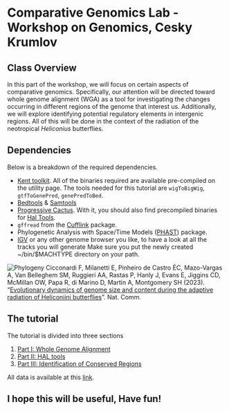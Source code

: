 # Comparative Genomics Lab - Workshop on Genomics, Cesky Krumlov

## Class Overview
In this part of the workshop, we will focus on certain aspects of comparative genomics. Specifically, our attention will be directed toward whole genome alignment (WGA) as a tool for investigating the changes occurring in different regions of the genome that interest us. Additionally, we will explore identifying potential regulatory elements in intergenic regions. All of this will be done in the context of the radiation of the neotropical *Heliconius* butterflies.


## Dependencies
Below is a breakdown of the required dependencies.
- [Kent toolkit](https://github.com/ucscGenomeBrowser/kent). All of the binaries required are available pre-compiled on the utility page. The tools needed for this tutorial are `wigToBigWig`, `gtfToGenePred`, `genePredToBed`.
- [Bedtools](https://bedtools.readthedocs.io/en/latest/) & [Samtools](http://www.htslib.org/)
- [Progressive Cactus](https://github.com/ComparativeGenomicsToolkit/cactus). With it, you should also find precompiled binaries for [Hal Tools](https://github.com/ComparativeGenomicsToolkit/hal).
- `gffread` from the [Cufflink](http://cole-trapnell-lab.github.io/cufflinks/) package.
- Phylogenetic Analysis with Space/Time Models ([PHAST](http://compgen.cshl.edu/phast/)) package.
- [IGV](https://software.broadinstitute.org/software/igv/) or any other genome browser you like, to have a look at all the tracks you will generate
Make sure you put the newly created ~/bin/$MACHTYPE directory on your path.

![Phylogeny](https://github.com/user-attachments/assets/1c6becb6-bd86-4fcf-91e6-ab15b6f078d7)
Cicconardi F, Milanetti E, Pinheiro de Castro ÉC, Mazo-Vargas A, Van Belleghem SM, Ruggieri AA, Rastas P, Hanly J, Evans E, Jiggins CD, McMillan OW, Papa R, di Marino D, Martin A, Montgomery SH (2023). “[Evolutionary dynamics of genome size and content during the adaptive radiation of Heliconiini butterflies](https://www.nature.com/articles/s41467-023-41412-5)”. Nat. Comm.

## The tutorial
The tutorial is divided into three sections

1. [Part I: Whole Genome Alignment](https://github.com/francicco/ComparativeGenomicsLab/blob/main/PartI/WholeGenomeAlignment.md)
2. [Part II: HAL tools](https://github.com/francicco/ComparativeGenomicsLab/blob/main/1.Mapping/1.MappingStep.md)
3. [Part III: Identification of Conserved Regions](https://github.com/francicco/ComparativeGenomicsLab/blob/main/1.Mapping/1.MappingStep.md)

All data is available at this [link]([https://drive.google.com/drive/folders/1IreMRHaOa1kvOomyjoEm8xFw1fmOR-oK?usp=drive_link](https://uob-my.sharepoint.com/:f:/g/personal/tk19812_bristol_ac_uk/El4csr5H5jpHvVBhL3OVNZIB63COCfld3kpyB3FHzeAR_g?e=eAf5d3)).

## I hope this will be useful, Have fun!
